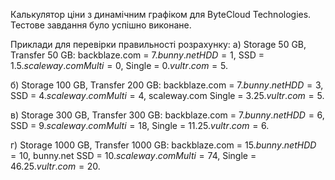 Калькулятор ціни з динамічним графіком для ByteCloud Technologies.
Тестове завдання було успішно виконане.

Приклади для перевірки правильності розрахунку:
а) Storage 50 GB, Transfer 50 GB:
backblaze.com = 7$.
bunny.net HDD = 1$, SSD = 1.5$.
scaleway.com Multi = 0$, Single = 0$.
vultr.com = 5$.

б) Storage 100 GB, Transfer 200 GB:
backblaze.com = 7$.
bunny.net HDD = 3$, SSD = 4$.
scaleway.com Multi = 4$, scaleway.com Single = 3.25$.
vultr.com = 5$.

в) Storage 300 GB, Transfer 300 GB:
backblaze.com = 7$.
bunny.net HDD = 6$, SSD = 9$.
scaleway.com Multi = 18$, Single = 11.25$.
vultr.com = 6$.

г) Storage 1000 GB, Transfer 1000 GB:
backblaze.com = 15$.
bunny.net HDD = 10$, bunny.net SSD = 10$.
scaleway.com Multi = 74$, Single = 46.25$.
vultr.com = 20$.
